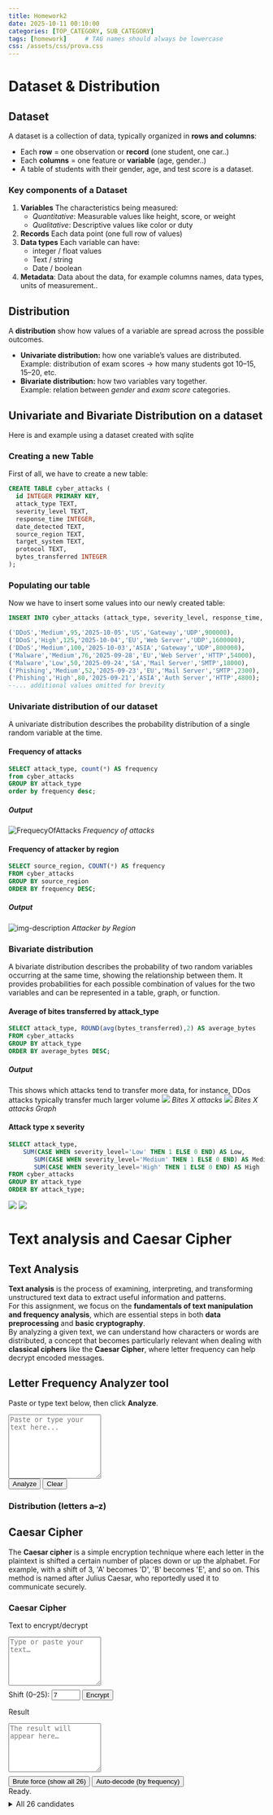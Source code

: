 ```yaml
---
title: Homework2
date: 2025-10-11 00:10:00 
categories: [TOP_CATEGORY, SUB_CATEGORY]
tags: [homework]     # TAG names should always be lowercase
css: /assets/css/prova.css
---
```

<link rel="stylesheet" href="{{ '/assets/css/prova.css'}}">

# Dataset & Distribution

## Dataset

A dataset is a collection of data, typically organized in **rows and columns**:

- Each **row** = one observation or **record** (one student, one car..)
- Each **columns** = one feature or **variable** (age, gender..)
- A table of students with their gender, age, and test score is a dataset.

### Key components of a Dataset

1. **Variables**
   The characteristics being measured:
   - *Quantitative*: Measurable values like height, score, or weight
   - *Qualitative*: Descriptive values like color or duty
2. **Records**
   Each data point (one full row of values)
3. **Data types**
   Each variable can have:
   - integer / float values
   - Text / string
   - Date / boolean
4. **Metadata**:
   Data about the data, for example columns names, data types, units of measurement..

## Distribution

A **distribution** show how values of a variable are spread across the possible outcomes.

- **Univariate distribution:** how one variable’s values are distributed.  
    Example: distribution of exam scores → how many students got 10–15, 15–20, etc.
- **Bivariate distribution:** how two variables vary together.  
    Example: relation between *gender* and *exam score* categories.

## Univariate and Bivariate Distribution on a dataset

Here is and example using a dataset created with sqlite

### Creating a new Table

First of all, we have to create a new table:

```sql
CREATE TABLE cyber_attacks (
  id INTEGER PRIMARY KEY,
  attack_type TEXT,
  severity_level TEXT,
  response_time INTEGER,
  date_detected TEXT,
  source_region TEXT,
  target_system TEXT,
  protocol TEXT,
  bytes_transferred INTEGER
);
```

### Populating our table

Now we have to insert some values into our newly created table:

```sql
INSERT INTO cyber_attacks (attack_type, severity_level, response_time, date_detected, source_region, target_system, protocol, bytes_transferred) VALUES

('DDoS','Medium',95,'2025-10-05','US','Gateway','UDP',900000),
('DDoS','High',125,'2025-10-04','EU','Web Server','UDP',1600000),
('DDoS','Medium',100,'2025-10-03','ASIA','Gateway','UDP',800000),
('Malware','Medium',76,'2025-09-28','EU','Web Server','HTTP',54000),
('Malware','Low',50,'2025-09-24','SA','Mail Server','SMTP',18000),
('Phishing','Medium',52,'2025-09-23','EU','Mail Server','SMTP',2300),
('Phishing','High',80,'2025-09-21','ASIA','Auth Server','HTTP',4800);
--... additional values omitted for brevity
```

### Univariate distribution of our dataset

A univariate distribution describes the probability distribution of a single random variable at the time.

#### Frequency of attacks

```sql
SELECT attack_type, count(*) AS frequency  
from cyber_attacks  
GROUP BY attack_type  
order by frequency desc;
```

##### Output

![FrequecyOfAttacks](/images/hw2/1frequency_of_attacks_output.png)
*Frequency of attacks*

#### Frequency of attacker by region

```sql
SELECT source_region, COUNT(*) AS frequency  
FROM cyber_attacks  
GROUP BY source_region  
ORDER BY frequency DESC;
```

##### Output

![img-description](/images/hw2/2attacker_by_region.png)
*Attacker by Region*

### Bivariate distribution

A bivariate distribution describes the probability of two random variables occurring at the same time, showing the relationship between them. It provides probabilities for each possible combination of values for the two variables and can be represented in a table, graph, or function.

#### Average of bites transferred by attack_type

```sql
SELECT attack_type, ROUND(avg(bytes_transferred),2) AS average_bytes  
FROM cyber_attacks  
GROUP BY attack_type  
ORDER BY average_bytes DESC;
```

##### Output

This shows which attacks tend to transfer more data, for instance, DDos attacks typically transfer much larger volume
![](/images/hw2/3bites_x_attack.png)
*Bites X attacks*
![](/images/hw2/4bites_x_attack_output.png)
*Bites X attacks Graph*

#### Attack type x severity

```sql
SELECT attack_type,  
    SUM(CASE WHEN severity_level='Low' THEN 1 ELSE 0 END) AS Low,  
       SUM(CASE WHEN severity_level='Medium' THEN 1 ELSE 0 END) AS Medium,  
       SUM(CASE WHEN severity_level='High' THEN 1 ELSE 0 END) AS High  
FROM cyber_attacks  
GROUP BY attack_type  
ORDER BY attack_type;
```

![](/images/hw2/5attack_type_x_sec.png)
![](/images/hw2/6attack_type_x_sec_output.png)

# Text analysis and Caesar Cipher

## Text Analysis

**Text analysis** is the process of examining, interpreting, and transforming unstructured text data to extract useful information and patterns.  
For this assignment, we focus on the **fundamentals of text manipulation and frequency analysis**, which are essential steps in both **data preprocessing** and **basic cryptography**.  
By analyzing a given text, we can understand how characters or words are distributed, a concept that becomes particularly relevant when dealing with **classical ciphers** like the **Caesar Cipher**, where letter frequency can help decrypt encoded messages.

<!-- letter frequency analyzer section-->

<div id="freq-app" class="freq-container">
  <h2>Letter Frequency Analyzer tool</h2>

  <section class="card">
    <p>Paste or type text below, then click <strong>Analyze</strong>.</p>
    <textarea id="lf_text" rows="8" placeholder="Paste or type your text here..."></textarea>
    <div class="row">
      <button id="lf_analyze">Analyze</button>
      <button id="lf_clear">Clear</button>
    </div>
    <div id="lf_summary" class="muted"></div>
  </section>

  <section class="card">
    <h3>Distribution (letters a–z)</h3>
    <canvas id="lf_chart" width="900" height="260" aria-label="Letter frequency chart"></canvas>
    <div id="lf_table_wrap"></div>
  </section>
</div>


## Caesar Cipher
The **Caesar cipher** is a simple encryption technique where each letter in the plaintext is shifted a certain number of places down or up the alphabet. For example, with a shift of 3, 'A' becomes 'D', 'B' becomes 'E', and so on. This method is named after Julius Caesar, who reportedly used it to communicate securely.



<section class="cipher-container" id="cc-ui">
  <h3>Caesar Cipher</h3>

  <label for="cc_input">Text to encrypt/decrypt</label>
  <textarea id="cc_input" rows="6" placeholder="Type or paste your text…"></textarea>

  <div class="row" style="margin-top:.5rem;">
    <label for="cc_shift" style="margin:0;">Shift (0–25):</label>
    <input id="cc_shift" type="number" min="0" max="25" value="7" />
    <button id="cc_encrypt">Encrypt</button>
  </div>

  <label for="cc_output" style="margin-top:.6rem;">Result</label>
  <textarea id="cc_output" rows="6" readonly placeholder="The result will appear here…"></textarea>

  <div class="row" style="margin-top:.5rem;">
    <button id="cc_bruteforce" class="secondary">Brute force (show all 26)</button>
    <button id="cc_autodecode">Auto-decode (by frequency)</button>
    <!-- <button id="cc_copy" class="secondary">Copy result</button>
    <button id="cc_download" class="secondary">Download .txt</button>  --> 
    <!-- NON LINKATI.. forse li aggiungo successivamente. -->
  </div>

  <div id="cc_status" class="muted">Ready.</div>

  <details id="cc_list_wrap" style="margin-top:.5rem;">
    <summary>All 26 candidates</summary>
    <div id="cc_candidates"></div>
  </details>
</section>

<script src="{{ '/assets/js/hw2.js' | relative_url }}" defer></script>
